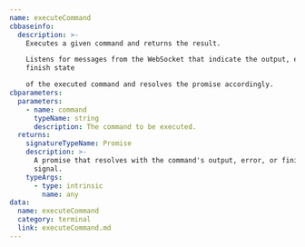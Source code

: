 ```yaml
---
name: executeCommand
cbbaseinfo:
  description: >-
    Executes a given command and returns the result.

    Listens for messages from the WebSocket that indicate the output, error, or
    finish state

    of the executed command and resolves the promise accordingly.
cbparameters:
  parameters:
    - name: command
      typeName: string
      description: The command to be executed.
  returns:
    signatureTypeName: Promise
    description: >-
      A promise that resolves with the command's output, error, or finish
      signal.
    typeArgs:
      - type: intrinsic
        name: any
data:
  name: executeCommand
  category: terminal
  link: executeCommand.md
---
```

<CBBaseInfo/> 
 <CBParameters/>